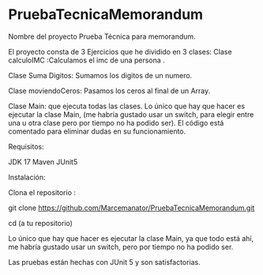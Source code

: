 # PruebaTecnicaMemorandum

Nombre del proyecto 
Prueba Técnica para memorandum.

El proyecto consta de 3 Ejercicios que he dividido en 3 clases:
Clase calculoIMC :Calculamos el imc de una persona .

Clase Suma Digitos: Sumamos los digitos de un numero.

Clase moviendoCeros: Pasamos los ceros al final de un Array.

Clase Main: que ejecuta todas las clases.
Lo único que hay que hacer es ejecutar la clase Main, 
(me habría gustado usar un switch, para elegir entre una u otra clase pero por tiempo no ha podido ser).
El código está comentado para eliminar dudas en su funcionamiento.


Requisitos:

JDK 17
Maven
JUnit5

Instalación:

Clona el repositorio :

git clone https://github.com/Marcemanator/PruebaTecnicaMemorandum.git

cd (a tu repositorio)

Lo único que hay que hacer es ejecutar la clase Main, ya que todo está ahí, me habría gustado usar un switch, pero por tiempo no ha podido ser.

Las pruebas están hechas con JUnit 5 y son satisfactorias.



